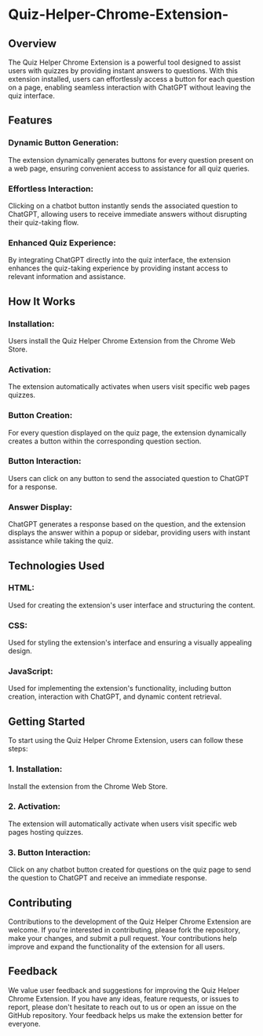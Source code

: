 # Quiz-Helper-Chrome-Extension-

## Overview
The Quiz Helper Chrome Extension is a powerful tool designed to assist users with quizzes by providing instant answers to questions. With this extension installed, users can effortlessly access a button for each question on a page, enabling seamless interaction with ChatGPT without leaving the quiz interface.

## Features
### **Dynamic Button Generation:** 
The extension dynamically generates buttons for every question present on a web page, ensuring convenient access to assistance for all quiz queries.

### **Effortless Interaction:** 
Clicking on a chatbot button instantly sends the associated question to ChatGPT, allowing users to receive immediate answers without disrupting their quiz-taking flow.

### **Enhanced Quiz Experience:**
By integrating ChatGPT directly into the quiz interface, the extension enhances the quiz-taking experience by providing instant access to relevant information and assistance.


## How It Works
### Installation: 
Users install the Quiz Helper Chrome Extension from the Chrome Web Store.

### **Activation:** 
The extension automatically activates when users visit specific web pages quizzes.

### **Button Creation:** 
For every question displayed on the quiz page, the extension dynamically creates a button within the corresponding question section.

### **Button Interaction:** 
Users can click on any button to send the associated question to ChatGPT for a response.

### **Answer Display:** 
ChatGPT generates a response based on the question, and the extension displays the answer within a popup or sidebar, providing users with instant assistance while taking the quiz.

## Technologies Used
### **HTML:** 
Used for creating the extension's user interface and structuring the content.

### **CSS:** 
Used for styling the extension's interface and ensuring a visually appealing design.

### **JavaScript:** 
Used for implementing the extension's functionality, including button creation, interaction with ChatGPT, and dynamic content retrieval.


## Getting Started
To start using the Quiz Helper Chrome Extension, users can follow these steps:

### 1. **Installation:** 
Install the extension from the Chrome Web Store.

### 2. **Activation:** 
The extension will automatically activate when users visit specific web pages hosting quizzes.

### 3. **Button Interaction:** 
Click on any chatbot button created for questions on the quiz page to send the question to ChatGPT and receive an immediate response.


## Contributing
Contributions to the development of the Quiz Helper Chrome Extension are welcome. If you're interested in contributing, please fork the repository, make your changes, and submit a pull request. Your contributions help improve and expand the functionality of the extension for all users.


## Feedback
We value user feedback and suggestions for improving the Quiz Helper Chrome Extension. If you have any ideas, feature requests, or issues to report, please don't hesitate to reach out to us or open an issue on the GitHub repository. Your feedback helps us make the extension better for everyone.
